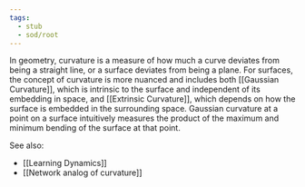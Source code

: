 ```yaml
---
tags:
  - stub
  - sod/root
---
```


In geometry, curvature is a measure of how much a curve deviates from being a straight line, or a surface deviates from being a plane. For surfaces, the concept of curvature is more nuanced and includes both [[Gaussian Curvature]], which is intrinsic to the surface and independent of its embedding in space, and [[Extrinsic Curvature]], which depends on how the surface is embedded in the surrounding space. Gaussian curvature at a point on a surface intuitively measures the product of the maximum and minimum bending of the surface at that point.

See also:
- [[Learning Dynamics]]
- [[Network analog of curvature]]